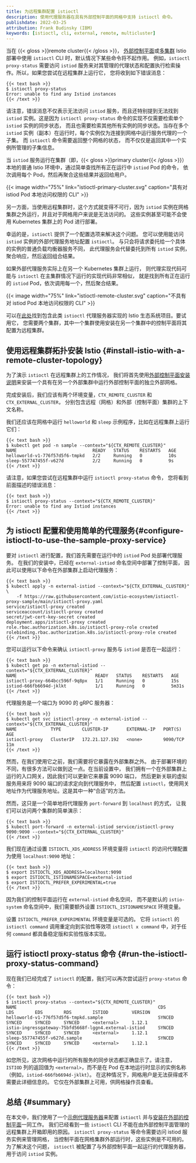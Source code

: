 ```yaml
---
title: 为远程集群配置 istioctl
description: 使用代理服务器在具有外部控制平面的网格中支持 istioctl 命令。
publishdate: 2022-03-25
attribution: Frank Budinsky (IBM)
keywords: [istioctl, cli, external, remote, multicluster]
---
```


当在 {{< gloss >}}remote cluster{{< /gloss >}}，
[外部控制平面](/zh/docs/setup/install/external-controlplane/)或[多集群](/zh/docs/setup/install/multicluster/)
Istio 部署中使用 `istioctl` CLI 时，默认情况下某些命令将不起作用。
例如，`istioctl proxy-status` 需要访问 `istiod`
服务来对其管理的代理状态和配置执行检索操作。所以，如果您尝试在远程集群上运行它，
您将收到如下错误消息：

    {{< text bash >}}
    $ istioctl proxy-status
    Error: unable to find any Istiod instances
    {{< /text >}}

请注意，错误消息不仅表示无法访问 `istiod` 服务，而且还特别提到无法找到
`istiod` 实例。这是因为 `istioctl proxy-status`
命令的实现不仅需要检索单个 `istiod` 实例的同步状态，
而且也需要检索其他所有实例的同步状态。当存在多个 `istiod`
实例（副本）在运行时，每个实例仅为连接到网格中运行服务代理的一个子集。
而 `istioctl` 命令需要返回整个网格的状态，
而不仅仅是返回其中一个实例所管理的子集信息。

当 `istiod` 服务运行在集群（即，{{< gloss >}}primary cluster{{< /gloss >}}）本地的普通
Istio 环境中，通过简单查找所有正在运行中 `istiod` Pod 的命令，
依次调用每个 Pod，然后再聚合这些结果并返回给用户。

{{< image width="75%"
    link="istioctl-primary-cluster.svg"
    caption="具有对 istiod Pod 本地访问权限的 CLI"
    >}}

另一方面，当使用远程集群时，这个方式就变得不可行，因为 `istiod`
实例在网格集群之外运行，并且对于网格用户来说是无法访问的。
这些实例甚至可能不会使用 Kubernetes 集群上的 Pod 进行部署。

幸运的是，`istioctl` 提供了一个配置选项来解决这个问题。
您可以使用能访问 `istiod` 实例的外部代理服务地址配置 `istioctl`。
与只会将请求委托给一个具体的实例的普通负载均衡器服务不同，
此代理服务会代替委托到所有 `istiod` 实例，聚合响应，然后返回组合结果。

如果外部代理服务实际上在另一个 Kubernetes 集群上运行，
则代理实现代码可能与 `istioctl` 在主集群情况下运行的实现代码非常相似，
就是找到所有正在运行的 `istiod` Pod，依次调用每一个，然后聚合结果。

{{< image width="75%"
    link="istioctl-remote-cluster.svg"
    caption="不具有对 istiod Pod 本地访问权限的 CLI"
    >}}

可以在[此处](https://github.com/istio-ecosystem/istioctl-proxy-sample)找到包含此类
`istioctl` 代理服务器实现的 Istio 生态系统项目。要试用它，
您需要两个集群，其中一个集群使用安装在另一个集群中的控制平面将其配置为远程集群。

## 使用远程集群拓扑安装 Istio {#install-istio-with-a-remote-cluster-topology}

为了演示 `istioctl` 在远程集群上的工作情况，
我们将首先使用[外部控制平面安装说明](/zh/docs/setup/install/external-controlplane/)来安装一个具有在另一个外部集群中运行外部控制平面的独立外部网格。

完成安装后，我们应该有两个环境变量，`CTX_REMOTE_CLUSTER` 和 `CTX_EXTERNAL_CLUSTER`，
分别包含远程（网格）和外部（控制平面）集群的上下文名称。

我们还应该在网格中运行 `helloworld` 和 `sleep`
示例程序，比如在远程集群上运行它们：

    {{< text bash >}}
    $ kubectl get pod -n sample --context="${CTX_REMOTE_CLUSTER}"
    NAME                             READY   STATUS    RESTARTS   AGE
    helloworld-v1-776f57d5f6-tmpkd   2/2     Running   0          10s
    sleep-557747455f-v627d           2/2     Running   0          9s
    {{< /text >}}

请注意，如果您尝试在远程集群中运行 `istioctl proxy-status` 命令，
您将看到前面描述的错误消息：

    {{< text bash >}}
    $ istioctl proxy-status --context="${CTX_REMOTE_CLUSTER}"
    Error: unable to find any Istiod instances
    {{< /text >}}

## 为 istioctl 配置和使用简单的代理服务{#configure-istioctl-to-use-the-sample-proxy-service}

要对 `istioctl` 进行配置，我们首先需要在运行中的 `istiod` Pod 处部署代理服务。
在我们的安装中，已经在 `external-istiod` 命名空间中部署了控制平面，
因此可以使用以下命令在外部集群上启动代理服务：

    {{< text bash >}}
    $ kubectl apply -n external-istiod --context="${CTX_EXTERNAL_CLUSTER}" \
        -f https://raw.githubusercontent.com/istio-ecosystem/istioctl-proxy-sample/main/istioctl-proxy.yaml
    service/istioctl-proxy created
    serviceaccount/istioctl-proxy created
    secret/jwt-cert-key-secret created
    deployment.apps/istioctl-proxy created
    role.rbac.authorization.k8s.io/istioctl-proxy-role created
    rolebinding.rbac.authorization.k8s.io/istioctl-proxy-role created
    {{< /text >}}

您可以运行以下命令来确认 `istioctl-proxy` 服务与 `istiod` 是否在一起运行：

    {{< text bash >}}
    $ kubectl get po -n external-istiod --context="${CTX_EXTERNAL_CLUSTER}"
    NAME                              READY   STATUS    RESTARTS   AGE
    istioctl-proxy-664bcc596f-9q8px   1/1     Running   0          15s
    istiod-666fb6694d-jklkt           1/1     Running   0          5m31s
    {{< /text >}}

代理服务是一个端口为 9090 的 gRPC 服务器：

    {{< text bash >}}
    $ kubectl get svc istioctl-proxy -n external-istiod --context="${CTX_EXTERNAL_CLUSTER}"
    NAME             TYPE        CLUSTER-IP       EXTERNAL-IP   PORT(S)    AGE
    istioctl-proxy   ClusterIP   172.21.127.192   <none>        9090/TCP   11m
    {{< /text >}}

然而，在我们使用它之前，我们需要将它暴露在外部集群之外。
由于部署环境的不同，有很多方法可以做到这一点。在当前设置中，
我们拥有一个在外部集群上运行的入口网关，因此我们可以更新它来暴露 9090 端口，
然后更新关联的虚拟服务用来将 9090 端口的请求定向到代理服务中，
然后配置 `istioctl`，使用网关地址作为代理服务地址。这是其中一种“合适”的方法。

然而，这只是一个简单地将代理服务 `port-forward` 到 `localhost` 的方式，
让我们可以访问两个集群的简单演示：

    {{< text bash >}}
    $ kubectl port-forward -n external-istiod service/istioctl-proxy 9090:9090 --context="${CTX_EXTERNAL_CLUSTER}"
    {{< /text >}}

我们现在通过设置 `ISTIOCTL_XDS_ADDRESS` 环境变量将 `istioctl`
的访问代理配置为使用 `localhost:9090` 地址：

    {{< text bash >}}
    $ export ISTIOCTL_XDS_ADDRESS=localhost:9090
    $ export ISTIOCTL_ISTIONAMESPACE=external-istiod
    $ export ISTIOCTL_PREFER_EXPERIMENTAL=true
    {{< /text >}}

因为我们的控制平面运行在 `external-istiod` 命名空间，
而不是默认的 `istio-system` 命名空间中，我们需要额外设置
`ISTIOCTL_ISTIONAMESPACE` 环境变量。

设置 `ISTIOCTL_PREFER_EXPERIMENTAL` 环境变量是可选的。
它将 `istioctl` 的 `istioctl command` 调用重定向到实验性等效项
`istioctl x command` 中，对于任何 `command` 都具备稳定版和实验性版本实现。

## 运行 istioctl proxy-status 命令 {#run-the-istioctl-proxy-status-command}

现在我们已经完成了 `istioctl` 的配置，我们可以再次尝试运行
`proxy-status` 命令：

    {{< text bash >}}
    $ istioctl proxy-status --context="${CTX_REMOTE_CLUSTER}"
    NAME                                                      CDS        LDS        EDS        RDS        ISTIOD         VERSION
    helloworld-v1-776f57d5f6-tmpkd.sample                     SYNCED     SYNCED     SYNCED     SYNCED     <external>     1.12.1
    istio-ingressgateway-75bfd5668f-lggn4.external-istiod     SYNCED     SYNCED     SYNCED     SYNCED     <external>     1.12.1
    sleep-557747455f-v627d.sample                             SYNCED     SYNCED     SYNCED     SYNCED     <external>     1.12.1
    {{< /text >}}

如您所见，这次网格中运行的所有服务的同步状态都正确显示了。请注意，
`ISTIOD` 列的返回值为 `<external>`，而不是在 Pod
在本地运行时显示的实例名称（例如，`istiod-666fb6694d-jklkt`）。
在这种情况下，网格用户是无法获得或不需要此详细信息的。
它仅在外部集群上可用，供网格操作员查看。

## 总结 {#summary}

在本文中，我们使用了一个[示例代理服务器](https://github.com/istio-ecosystem/istioctl-proxy-sample)来配置
`istioctl` 并与[安装在外部的控制平面](/zh/docs/setup/install/external-controlplane/)一同工作。
我们已经看到一些 `istioctl` CLI 不能在由外部控制平面管理的远程集群上开箱即用的原因。
`istioctl proxy-status` 等命令需要访问 istiod 服务实例来管理网格，
当控制平面在网格集群外部运行时，这些实例是不可用的。为了解决这个问题，
`istioctl` 被配置了与外部控制平面一起运行的代理服务器，用于访问 `istiod` 实例。
